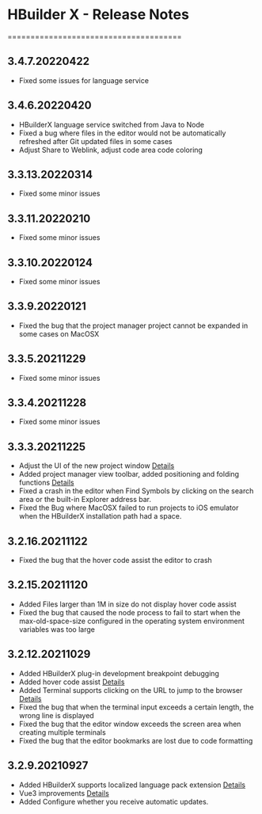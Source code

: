 # HBuilder X - Release Notes
======================================
## 3.4.7.20220422
* Fixed some issues for language service

## 3.4.6.20220420
* HBuilderX language service switched from Java to Node
* Fixed a bug where files in the editor would not be automatically refreshed after Git updated files in some cases
* Adjust Share to Weblink, adjust code area code coloring

## 3.3.13.20220314
* Fixed some minor issues

## 3.3.11.20220210
* Fixed some minor issues

## 3.3.10.20220124
* Fixed some minor issues

## 3.3.9.20220121
* Fixed the bug that the project manager project cannot be expanded in some cases on MacOSX

## 3.3.5.20211229
* Fixed some minor issues

## 3.3.4.20211228
* Fixed some minor issues

## 3.3.3.20211225
* Adjust the UI of the new project window [Details](https://hx.dcloud.net.cn/Tutorial/project?id=CreateProjectWindows)
* Added project manager view toolbar, added positioning and folding functions [Details](https://hx.dcloud.net.cn/Tutorial/project?id=toolbar)
* Fixed a crash in the editor when Find Symbols by clicking on the search area or the built-in Explorer address bar.
* Fixed the Bug where MacOSX failed to run projects to iOS emulator when the HBuilderX installation path had a space.

## 3.2.16.20211122
* Fixed the bug that the hover code assist the editor to crash

## 3.2.15.20211120
* Added Files larger than 1M in size do not display hover code assist
* Fixed the bug that caused the node process to fail to start when the max-old-space-size configured in the operating system environment variables was too large

## 3.2.12.20211029
* Added HBuilderX plug-in development breakpoint debugging
* Added hover code assist [Details](https://hx.dcloud.net.cn/Tutorial/Language/Overview?id=hover-code-assist)
* Added Terminal supports clicking on the URL to jump to the browser [Details](https://hx.dcloud.net.cn/Tutorial/UserGuide/terminal?id=open-links)
* Fixed the bug that when the terminal input exceeds a certain length, the wrong line is displayed
* Fixed the bug that the editor window exceeds the screen area when creating multiple terminals
* Fixed the bug that the editor bookmarks are lost due to code formatting

## 3.2.9.20210927
* Added HBuilderX supports localized language pack extension [Details](https://github.com/dcloudio/hbuilderx-language-packs)
* Vue3 improvements [Details](https://hx.dcloud.net.cn/Tutorial/Language/vue-next)
* Added Configure whether you receive automatic updates.